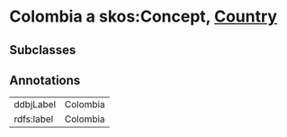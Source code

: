 # Colombia a skos:Concept, [Country](/0.1/Country)

## Subclasses

## Annotations

|||
|-----|-----|
|ddbjLabel|Colombia|
|rdfs:label|Colombia|

